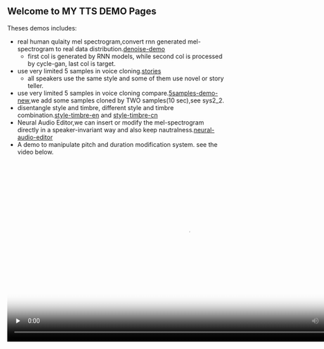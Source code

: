 ## Welcome to MY TTS DEMO Pages

Theses demos includes:
 - real human qulaity mel spectrogram,convert rnn generated mel-spectrogram to real data distribution.[denoise-demo](denoise-demo.html)
   - first col is generated by RNN models, while second col is processed by cycle-gan, last col is target.
 - use very limited 5 samples in voice cloning.[stories](DEMO-5.html)
   - all speakers use the same style and some of them use novel or story teller.
 - use very limited 5 samples in voice cloning compare.[5samples-demo-new](pps5.html),we add some samples cloned by TWO samples(10 sec),see sys2_2.
 - disentangle style and timbre, different style and timbre combination.[style-timbre-en](ENStory.html) and [style-timbre-cn](DEMO-StyleTimbre.html)
 - Neural Audio Editor,we can insert or modify the mel-spectrogram directly in a speaker-invariant way and also keep nautralness.[neural-audio-editor](Mel-Modify.html)
 - A demo to manipulate pitch and duration modification system. see the video below.



<video id="video" controls="" preload="none" poster="封面" width="832px">
      <source id="mp4" src="Pitch-Duration-Modify.mp4" type="video/mp4">
</videos>


